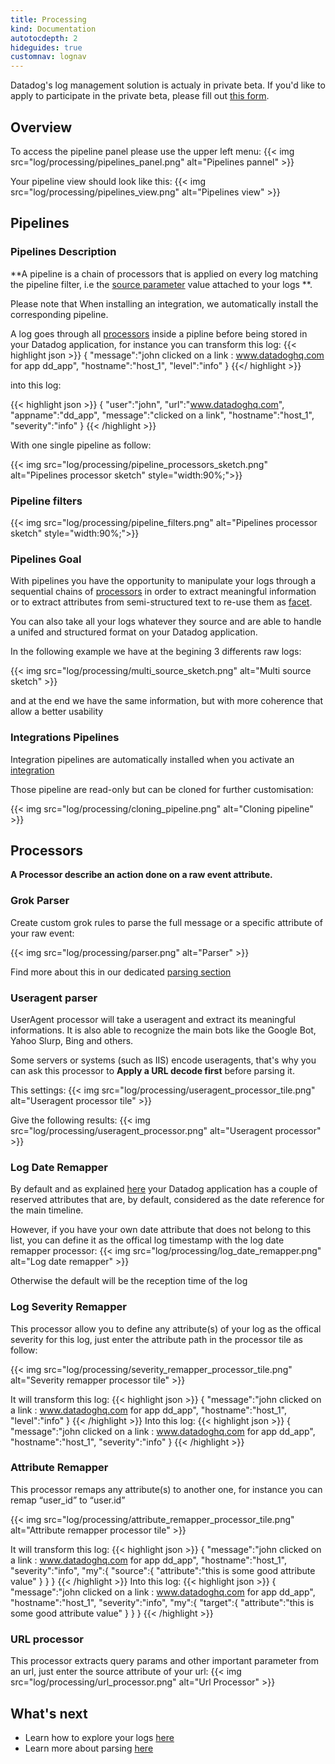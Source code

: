```yaml
---
title: Processing
kind: Documentation
autotocdepth: 2
hideguides: true
customnav: lognav
---
```


<div class="alert alert-info">
Datadog's log management solution is actualy in private beta. If you'd like to apply to participate in the private beta, please fill out <a href="https://www.datadoghq.com/log-management/">this form</a>.
</div>

## Overview

To access the pipeline panel please use the upper left menu:
{{< img src="log/processing/pipelines_panel.png" alt="Pipelines pannel" >}}

Your pipeline view should look like this:
{{< img src="log/processing/pipelines_view.png" alt="Pipelines view" >}}

## Pipelines 
### Pipelines Description
**A pipeline is a chain of processors that is applied on every log matching the pipeline filter, i.e the [source parameter](/log/#collect-logs-with-an-integrations) value attached to your logs **. 

Please note that When installing an integration, we automatically install the corresponding pipeline.

A log goes through all [processors](#processors) inside a pipline before being stored in your Datadog application, for instance you can transform this log:
{{< highlight json >}}
{
"message":"john clicked on a link : www.datadoghq.com for app dd_app",
"hostname":"host_1",
"level":"info"
}
{{</ highlight >}}

into this log: 

{{< highlight json >}}
{
"user":"john",
"url":"www.datadoghq.com",
"appname":"dd_app",
"message":"clicked on a link",
"hostname":"host_1",
"severity":"info"
}
{{< /highlight >}}

With one single pipeline as follow:

{{< img src="log/processing/pipeline_processors_sketch.png" alt="Pipelines processor sketch" style="width:90%;">}}
### Pipeline filters

{{< img src="log/processing/pipeline_filters.png" alt="Pipelines processor sketch" style="width:90%;">}}


### Pipelines Goal 

With pipelines you have the opportunity to manipulate your logs through a sequential chains of [processors](/log/processing/#processors) in order to extract meaningful information or to extract attributes from semi-structured text to re-use them as [facet](/log/explore/#facets).

You can also take all your logs whatever they source and are able to handle a unifed and structured format on your Datadog application.

In the following example we have at the begining 3 differents raw logs:

{{< img src="log/processing/multi_source_sketch.png" alt="Multi source sketch" >}}

and at the end we have the same information, but with more coherence that allow a better usability 

### Integrations Pipelines

Integration pipelines are automatically installed when you activate an [integration](https://app.datadoghq.com/account/settings)

Those pipeline are read-only but can be cloned for further customisation:


{{< img src="log/processing/cloning_pipeline.png" alt="Cloning pipeline" >}}

## Processors

**A Processor describe an action done on a raw event attribute.**

### Grok Parser

Create custom grok rules to parse the full message or a specific attribute of your raw event:

{{< img src="log/processing/parser.png" alt="Parser" >}}

Find more about this in our dedicated [parsing section](/log/parsing)

### Useragent parser

UserAgent processor will take a useragent and extract its meaningful informations.
It is also able to recognize the main bots like the Google Bot, Yahoo Slurp, Bing and others.

Some servers or systems (such as IIS) encode useragents, that's why you can ask this processor to **Apply a URL decode first** before parsing it.

This settings: 
{{< img src="log/processing/useragent_processor_tile.png" alt="Useragent processor tile" >}}

Give the following results:
{{< img src="log/processing/useragent_processor.png" alt="Useragent processor" >}}

### Log Date Remapper 

By default and as explained [here](/log/#the-date-attribute) your Datadog application has a couple of reserved attributes that are, by default, considered as the date reference for the main timeline.

However, if you have your own date attribute that does not belong to this list, you can define it as the offical log timestamp with the log date remapper processor:
{{< img src="log/processing/log_date_remapper.png" alt="Log date remapper" >}}

Otherwise the default will be the reception time of the log

### Log Severity Remapper

This processor allow you to define any attribute(s) of your log as the offical severity for this log, just enter the attribute path in the processor tile as follow:

{{< img src="log/processing/severity_remapper_processor_tile.png" alt="Severity remapper processor tile" >}}

It will transform this log:
{{< highlight json >}}
{
"message":"john clicked on a link : www.datadoghq.com for app dd_app",
"hostname":"host_1",
"level":"info"
}
{{< /highlight >}}
Into this log:
{{< highlight json >}}
{
"message":"john clicked on a link : www.datadoghq.com for app dd_app",
"hostname":"host_1",
"severity":"info"
}
{{< /highlight >}}

### Attribute Remapper

This processor remaps any attribute(s) to another one, 
for instance you can remap “user_id” to “user.id”

{{< img src="log/processing/attribute_remapper_processor_tile.png" alt="Attribute remapper processor tile" >}}

It will transform this log:
{{< highlight json >}}
{
"message":"john clicked on a link : www.datadoghq.com for app dd_app",
"hostname":"host_1",
"severity":"info",
"my":{
    "source":{
        "attribute":"this is some good attribute value"
            }
    }
}
{{< /highlight >}}
Into this log:
{{< highlight json >}}
{
"message":"john clicked on a link : www.datadoghq.com for app dd_app",
"hostname":"host_1",
"severity":"info",
"my":{
    "target":{
        "attribute":"this is some good attribute value"
        }
    }
}
{{< /highlight >}}

### URL processor 

This processor extracts query params and other important parameter from an url, just enter the source attribute of your url:
{{< img src="log/processing/url_processor.png" alt="Url Processor" >}}

## What's next

* Learn how to explore your logs [here](/log/explore)
* Learn more about parsing [here](/log/parsing)